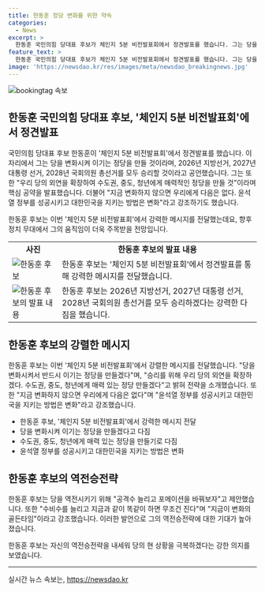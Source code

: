 ```yaml
---
title: 한동훈 정당 변화를 위한 약속
categories:
  - News
excerpt: >
  한동훈 국민의힘 당대표 후보가 체인지 5분 비전발표회에서 정견발표를 했습니다. 그는 당을 변화시켜서 반드시 이기는 정당을 만들겠다며 2026년 지방선거, 2027년 대통령 선거, 2028년 국회의원 총선거에서의 승리를 다짐했습니다. 한 후보는 당 내 외연 확장, 정치 개발 역량 강화 등을 공약으로 발표하며 지금이 변화의 골든타임이라 강조했습니다. 이에 대한 후보의 열정적인 발언이 이목을 끌었습니다.
feature_text: >
  한동훈 국민의힘 당대표 후보가 체인지 5분 비전발표회에서 정견발표를 했습니다. 그는 당을 변화시켜서 반드시 이기는 정당을 만들겠다며 2026년 지방선거, 2027년 대통령 선거, 2028년 국회의원 총선거에서의 승리를 다짐했습니다. 한 후보는 당 내 외연 확장, 정치 개발 역량 강화 등을 공약으로 발표하며 지금이 변화의 골든타임이라 강조했습니다. 이에 대한 후보의 열정적인 발언이 이목을 끌었습니다.
image: 'https://newsdao.kr/res/images/meta/newsdao_breakingnews.jpg'
---
```


<p><img src="https://newsdao.kr/res/images/meta/newsdao_breakingnews.jpg" alt="bookingtag 속보" /></p>

<h2 data-ke-size="size26">한동훈 국민의힘 당대표 후보, '체인지 5분 비전발표회'에서 정견발표</h2>

<p>국민의힘 당대표 후보 한동훈이 '체인지 5분 비전발표회'에서 정견발표를 했습니다. 이 자리에서 그는 당을 변화시켜 이기는 정당을 만들 것이라며, 2026년 지방선거, 2027년 대통령 선거, 2028년 국회의원 총선거를 모두 승리할 것이라고 공언했습니다. 그는 또한 "우리 당의 외연을 확장하여 수도권, 중도, 청년에게 매력적인 정당을 만들 것"이라며 핵심 공약을 발표했습니다. 더불어 "지금 변화하지 않으면 우리에게 다음은 없다. 윤석열 정부를 성공시키고 대한민국을 지키는 방법은 변화"라고 강조하기도 했습니다.</p>

<p data-ke-size="size16">한동훈 후보는 이번 '체인지 5분 비전발표회'에서 강력한 메시지를 전달했는데요, 향후 정치 무대에서 그의 움직임이 더욱 주목받을 전망입니다.</p>

<table>
  <tr>
    <td style="text-align: center; height: 17px;"><b>사진</b></td>
    <td style="text-align: center; height: 17px;"><b>한동훈 후보의 발표 내용</b></td>
  </tr>
  <tr>
    <td><img src="https://image.link/here" alt="한동훈 후보"></td>
    <td>한동훈 후보는 '체인지 5분 비전발표회'에서 정견발표를 통해 강력한 메시지를 전달했습니다.</td>
  </tr>
  <tr>
    <td><img src="https://image.link/here" alt="한동훈 후보의 발표 내용"></td>
    <td>한동훈 후보는 2026년 지방선거, 2027년 대통령 선거, 2028년 국회의원 총선거를 모두 승리하겠다는 강력한 다짐을 했습니다.</td>
  </tr>
</table>

<h2 data-ke-size="size26">한동훈 후보의 강렬한 메시지</h2>

<p>한동훈 후보는 이번 '체인지 5분 비전발표회'에서 강렬한 메시지를 전달했습니다. "당을 변화시켜서 반드시 이기는 정당을 만들겠다"며, "승리를 위해 우리 당의 외연을 확장하겠다. 수도권, 중도, 청년에게 매력 있는 정당 만들겠다"고 밝혀 전략을 소개했습니다. 또한 "지금 변화하지 않으면 우리에게 다음은 없다"며 "윤석열 정부를 성공시키고 대한민국을 지키는 방법은 변화"라고 강조했습니다.</p>

<ul>
  <li>한동훈 후보, '체인지 5분 비전발표회'에서 강력한 메시지 전달</li>
  <li>당을 변화시켜 이기는 정당을 만들겠다고 다짐</li>
  <li>수도권, 중도, 청년에게 매력 있는 정당을 만들기로 다짐</li>
  <li>윤석열 정부를 성공시키고 대한민국을 지키는 방법은 변화</li>
</ul>

<h2 data-ke-size="size26">한동훈 후보의 역전승전략</h2>

<p>한동훈 후보는 당을 역전시키기 위해 "공격수 늘리고 포메이션을 바꿔보자"고 제안했습니다. 또한 "수비수를 늘리고 지금과 같이 똑같이 하면 무조건 진다"며 "지금이 변화의 골든타임"이라고 강조했습니다. 이러한 발언으로 그의 역전승전략에 대한 기대가 높아졌습니다.</p>

<p data-ke-size="size16">한동훈 후보는 자신의 역전승전략을 내세워 당의 현 상황을 극복하겠다는 강한 의지를 보였습니다.</p>

<hr>

<p data-ke-size="size16"></p>
실시간 뉴스 속보는, <a href="https://newsdao.kr" rel="dofollow">https://newsdao.kr</a>


